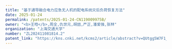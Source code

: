 ```yaml
---
title: "基于通导融合电力应急无人机的配电系统灾后负荷恢复方法"
date: 2025-01-24
permalink: /patents/2025-01-24-CN119009975B/
owner: "<b>王晗</b>,周全,仇世元,胡喆,严正,潘爱强,张林"
organization: "上海交通大学"
number: "ZL202411081814.2"
patent_link: "https://kns.cnki.net/kcms2/article/abstract?v=QUtgg5W7F1_M-1bkiH5BvOQhQBra5mVkEuu9ASwOzlr52vkmayFiZj6EfgKfzRrmAtlGFDGaCiyM3qaiyWv9TatNHJL6rfM9kLv3jNRavb-YHY1T4JFe_z_0qn_fhz-BQV5AbJDhvFilNw2GbHa8pnLdAi8IBqevFw5s1rUhnEPGVP1CY4o8gw==&uniplatform=NZKPT&language=CHS"
---
```

